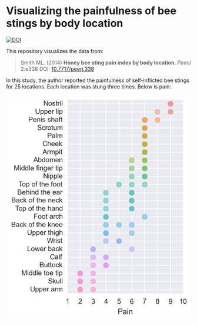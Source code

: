 # Visualizing the painfulness of bee stings by body location

[![DOI](https://zenodo.org/badge/doi/10.5281/zenodo.22200.svg)](https://dx.doi.org/10.5281/zenodo.22200)

This repository visualizes the data from:

> Smith ML. (2014) **Honey bee sting pain index by body location**. *PeerJ* 2:e338 DOI: [10.7717/peerj.338](https://dx.doi.org/10.7717/peerj.338)

In this study, the author reported the painfulness of self-inflicted bee stings for 25 locations. Each location was stung three times. Below is pain:

![](figure/locations.png?raw=true)
